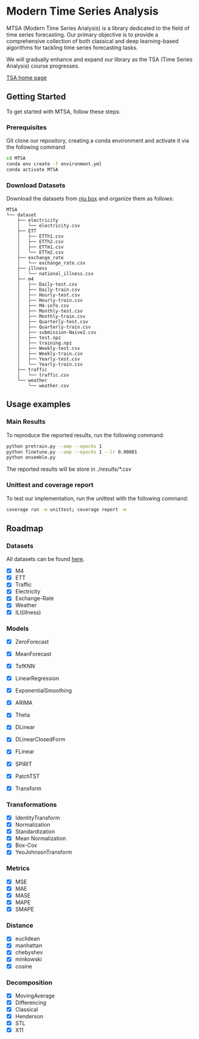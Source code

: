 # Modern Time Series Analysis

MTSA (Modern Time Series Analysis) is a library dedicated to the field of time series forecasting. Our primary objective
is to provide a comprehensive collection of both classical and deep learning-based algorithms for tackling time series
forecasting tasks.

We will gradually enhance and expand our library as the TSA (Time Series Analysis) course progresses.

[TSA home page](https://www.lamda.nju.edu.cn/yehj/TSA2023/)

## Getting Started

To get started with MTSA, follow these steps:

### Prerequisites

Git clone our repository, creating a conda environment and activate it via the following command

```bash
cd MTSA
conda env create -f environment.yml
conda activate MTSA
```

### Download Datasets

Download the datasets from [nju box](https://box.nju.edu.cn/d/b33a9f73813048b8b00f/) and organize them as follows:

```
MTSA
└── dataset
    ├── electricity
    │   └── electricity.csv
    ├── ETT
    │   ├── ETTh1.csv
    │   ├── ETTh2.csv
    │   ├── ETTm1.csv
    │   └── ETTm2.csv
    ├── exchange_rate
    │   └── exchange_rate.csv
    ├── illness
    │   └── national_illness.csv
    ├── m4
    │   ├── Daily-test.csv
    │   ├── Daily-train.csv
    │   ├── Hourly-test.csv
    │   ├── Hourly-train.csv
    │   ├── M4-info.csv
    │   ├── Monthly-test.csv
    │   ├── Monthly-train.csv
    │   ├── Quarterly-test.csv
    │   ├── Quarterly-train.csv
    │   ├── submission-Naive2.csv
    │   ├── test.npz
    │   ├── training.npz
    │   ├── Weekly-test.csv
    │   ├── Weekly-train.csv
    │   ├── Yearly-test.csv
    │   └── Yearly-train.csv
    ├── traffic
    │   └── traffic.csv
    └── weather
        └── weather.csv

```

## Usage examples

### Main Results

To reproduce the reported results, run the following command:

```bash
python pretrain.py --amp --epochs 1
python finetune.py --amp --epochs 1 --lr 0.00001
python ensemble.py
```

The reported results will be store in *./results/\*.csv*

### Unittest and coverage report

To test our implementation, run the unittest with the following command:

```bash
coverage run -m unittest; coverage report -m
```

## Roadmap

### Datasets

All datasets can be found [here](https://box.nju.edu.cn/d/b33a9f73813048b8b00f/).

- [x] M4
- [x] ETT
- [x] Traffic
- [x] Electricity
- [x] Exchange-Rate
- [x] Weather
- [x] ILI(illness)

### Models

- [x] ZeroForecast
- [x] MeanForecast
- [x] TsfKNN
- [x] LinearRegression
- [x] ExponentialSmoothing
- [x] ARIMA
- [x] Theta
- [x] DLinear
- [x] DLinearClosedForm
- [x] FLinear
- [x] SPIRIT
- [x] PatchTST
- [x] Transform


### Transformations

- [x] IdentityTransform
- [x] Normalization
- [x] Standardization
- [x] Mean Normalization
- [x] Box-Cox
- [x] YeoJohnsonTransform

### Metrics

- [x] MSE
- [x] MAE
- [x] MASE
- [x] MAPE
- [x] SMAPE

### Distance

- [x] euclidean
- [x] manhattan
- [x] chebyshev
- [x] minkowski
- [x] cosine

### Decomposition

- [x] MovingAverage
- [x] Differencing
- [x] Classical
- [x] Henderson
- [x] STL
- [x] X11
